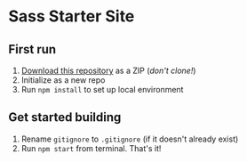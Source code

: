 # Sass Starter Site

## First run
1. [Download this repository](https://github.com/frankiesmith/sass-starter-site) as a ZIP (_don't clone!_)
1. Initialize as a new repo
1. Run `npm install` to set up local environment

## Get started building
1. Rename `gitignore` to `.gitignore` (if it doesn't already exist)
1. Run `npm start` from terminal. That's it!
